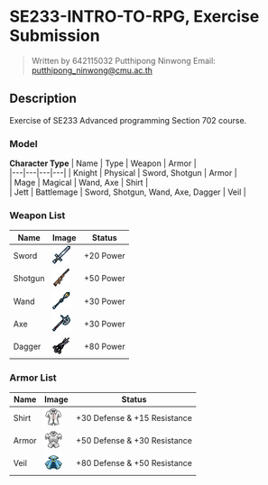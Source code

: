 # SE233-INTRO-TO-RPG, Exercise Submission
> Written by 642115032 Putthipong Ninwong
> Email: putthipong_ninwong@cmu.ac.th

## Description
Exercise of SE233 Advanced programming Section 702 course.  

### Model
**Character Type**
| Name | Type  |  Weapon | Armor  |  
|---|---|---|---|
| Knight | Physical | Sword, Shotgun | Armor |   
| Mage | Magical | Wand, Axe | Shirt |   
| Jett | Battlemage | Sword, Shotgun, Wand, Axe, Dagger | Veil |   

### Weapon List  
| Name | Image | Status | 
|---|---|---|
| Sword | ![sword img](./src/main/resources/se233/chapter1/assets/sword.png) | +20 Power |
| Shotgun | ![shotgun img](./src/main/resources/se233/chapter1/assets/shotgun.png) | +50 Power|
| Wand | ![wand img](./src/main/resources/se233/chapter1/assets/wand.png) | +30 Power|
| Axe | ![sceptre img](./src/main/resources/se233/chapter1/assets/axe.png) | +30 Power|
| Dagger | ![cutting_board img](./src/main/resources/se233/chapter1/assets/dagger.png) | +80 Power|  

### Armor List  
| Name | Image | Status | 
|---|---|---|
| Shirt | ![Shirt img](./src/main/resources/se233/chapter1/assets/shirt.png) | +30 Defense & +15 Resistance |
| Armor | ![Armor img](./src/main/resources/se233/chapter1/assets/armor.png) | +50 Defense & +30 Resistance |
| Veil | ![Apron img](./src/main/resources/se233/chapter1/assets/veil.png) | +80 Defense & +50 Resistance |  
